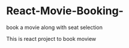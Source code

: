 # React-Movie-Booking-
book a movie along with seat selection

This is react project to book moview
